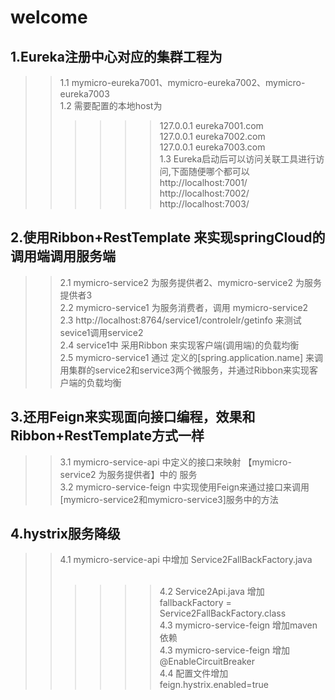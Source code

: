 welcome
=======
1.Eureka注册中心对应的集群工程为 <br/>
-------------------------------
>>1.1 mymicro-eureka7001、mymicro-eureka7002、mymicro-eureka7003<br/>
>>1.2 需要配置的本地host为<br/>
>>>>>>127.0.0.1 eureka7001.com<br/>
>>>>>>127.0.0.1 eureka7002.com<br/>
>>>>>>127.0.0.1 eureka7003.com<br/>
>>1.3 Eureka启动后可以访问关联工具进行访问,下面随便哪个都可以<br/>
>>>>>>http://localhost:7001/<br/>
>>>>>>http://localhost:7002/<br/>
>>>>>>http://localhost:7003/<br/>

2.使用Ribbon+RestTemplate 来实现springCloud的调用端调用服务端<br/>
---------------------------------------------------------
>>2.1 mymicro-service2 为服务提供者2、mymicro-service2 为服务提供者3<br/>
>>2.2 mymicro-service1 为服务消费者，调用 mymicro-service2<br/>
>>2.3 http://localhost:8764/service1/controlelr/getinfo 来测试 sevice1调用service2<br/>
>>2.4 service1中 采用Ribbon 来实现客户端(调用端)的负载均衡<br/>
>>2.5 mymicro-service1 通过 定义的[spring.application.name] 来调用集群的service2和service3两个微服务，并通过Ribbon来实现客户端的负载均衡<br/>
	
3.还用Feign来实现面向接口编程，效果和Ribbon+RestTemplate方式一样<br/>
---------------------------------------------------------------
>>3.1 mymicro-service-api 中定义的接口来映射 【mymicro-service2 为服务提供者】中的 服务<br/>
>>3.2 mymicro-service-feign 中实现使用Feign来通过接口来调用[mymicro-service2和mymicro-service3]服务中的方法<br/>

4.hystrix服务降级<br/>
----------------
>> 4.1 mymicro-service-api 中增加 Service2FallBackFactory.java <br/><br/>
>>>>>>4.2 Service2Api.java 增加fallbackFactory = Service2FallBackFactory.class<br/>
>>>>>>4.3 mymicro-service-feign 增加maven 依赖<br/>
>>>>>>4.3 mymicro-service-feign 增加@EnableCircuitBreaker<br/>
>>>>>>4.4 配置文件增加 feign.hystrix.enabled=true<br/>
